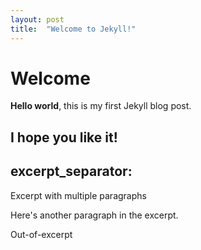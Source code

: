 ```yaml
---
layout: post
title:  "Welcome to Jekyll!"
---
```


# Welcome

**Hello world**, this is my first Jekyll blog post.

I hope you like it!
---
excerpt_separator: <!--more-->
---

Excerpt with multiple paragraphs

Here's another paragraph in the excerpt.
<!--more-->
Out-of-excerpt
